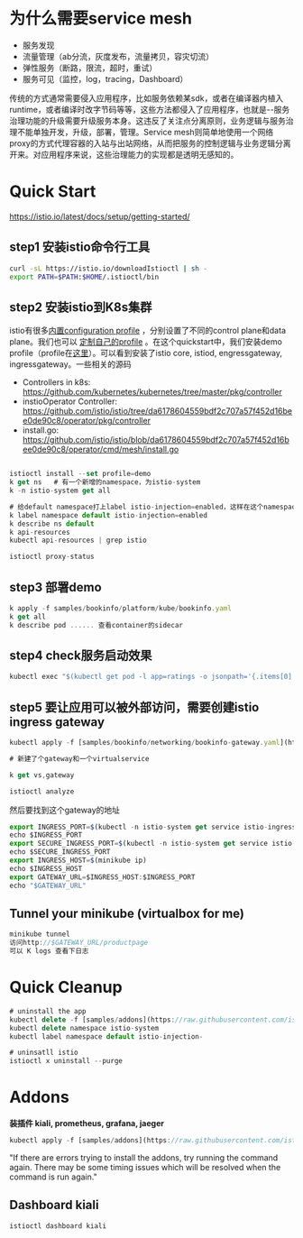 # 为什么需要service mesh

- 服务发现
- 流量管理（ab分流，灰度发布，流量拷贝，容灾切流）
- 弹性服务（断路，限流，超时，重试）
- 服务可见（监控，log，tracing，Dashboard）

传统的方式通常需要侵入应用程序，比如服务依赖某sdk，或者在编译器内植入runtime，或者编译时改字节码等等，这些方法都侵入了应用程序，也就是--服务治理功能的升级需要升级服务本身。这违反了关注点分离原则，业务逻辑与服务治理不能单独开发，升级，部署，管理。Service mesh则简单地使用一个网络proxy的方式代理容器的入站与出站网络，从而把服务的控制逻辑与业务逻辑分离开来。对应用程序来说，这些治理能力的实现都是透明无感知的。

# Quick Start
https://istio.io/latest/docs/setup/getting-started/

## step1 **安装istio命令行工具**

```sh
curl -sL https://istio.io/downloadIstioctl | sh -
export PATH=$PATH:$HOME/.istioctl/bin
```
## step2 **安装istio到K8s集群**

istio有很多[内置configuration profile](https://istio.io/latest/docs/setup/additional-setup/config-profiles/) ，分别设置了不同的control plane和data plane。我们也可以 [定制自己的profile](https://istio.io/latest/docs/setup/install/istioctl/#customizing-the-configuration) 。在这个quickstart中，我们安装demo profile（profile在[这里](https://github.com/istio/istio/blob/master/manifests/profiles/demo.yaml)）。可以看到安装了istio core, istiod, engressgateway, ingressgateway。一些相关的源码

- Controllers in k8s: https://github.com/kubernetes/kubernetes/tree/master/pkg/controller
- instioOperator Controller: https://github.com/istio/istio/tree/da6178604559bdf2c707a57f452d16bee0de90c8/operator/pkg/controller
- install.go:  https://github.com/istio/istio/blob/da6178604559bdf2c707a57f452d16bee0de90c8/operator/cmd/mesh/install.go

```jsx

istioctl install --set profile=demo
k get ns   # 有一个新增的namespace，为istio-system
k -n istio-system get all

# 给default namespace打上label istio-injection=enabled，这样在这个namespace里面部署的Pod都会有个sidecar部署的istio-proxy（envoy）。
k label namespace default istio-injection=enabled
k describe ns default
k api-resources
kubectl api-resources | grep istio

istioctl proxy-status
```

## step3 **部署demo**

```jsx
k apply -f samples/bookinfo/platform/kube/bookinfo.yaml
k get all
k describe pod ...... 查看container的sidecar
```

## step4 **check服务启动效果**

```jsx
kubectl exec "$(kubectl get pod -l app=ratings -o jsonpath='{.items[0].metadata.name}')" -c ratings -- curl -s productpage:9080/productpage
```

## step5 要让应用可以被外部访问，需要创建istio ingress gateway

```jsx
kubectl apply -f [samples/bookinfo/networking/bookinfo-gateway.yaml](https://raw.githubusercontent.com/istio/istio/release-1.7/samples/bookinfo/networking/bookinfo-gateway.yaml)

# 新建了个gateway和一个virtualservice

k get vs,gateway

istioctl analyze
```

然后要找到这个gateway的地址

```jsx
export INGRESS_PORT=$(kubectl -n istio-system get service istio-ingressgateway -o jsonpath='{.spec.ports[?(@.name=="http2")].nodePort}')
echo $INGRESS_PORT
export SECURE_INGRESS_PORT=$(kubectl -n istio-system get service istio-ingressgateway -o jsonpath='{.spec.ports[?(@.name=="https")].nodePort}')
echo $SECURE_INGRESS_PORT
export INGRESS_HOST=$(minikube ip)
echo $INGRESS_HOST
export GATEWAY_URL=$INGRESS_HOST:$INGRESS_PORT
echo "$GATEWAY_URL"
```

## Tunnel your minikube (virtualbox for me)

```jsx
minikube tunnel
访问http://$GATEWAY_URL/productpage
可以 K logs 查看下日志
```

# Quick Cleanup

```jsx
# uninstall the app
kubectl delete -f [samples/addons](https://raw.githubusercontent.com/istio/istio/release-1.9/samples/addons)istioctl manifest generate --set profile=demo | kubectl delete --ignore-not-found=true -f -
kubectl delete namespace istio-system
kubectl label namespace default istio-injection-

# uninsatll istio
istioctl x uninstall --purge
```

# Addons

**装插件  kiali, prometheus, grafana, jaeger**

```jsx
kubectl apply -f [samples/addons](https://raw.githubusercontent.com/istio/istio/release-1.7/samples/addons)
```

"If there are errors trying to install the addons, try running the command again. There may be some timing issues which will be resolved when the command is run again."

## **Dashboard kiali**

```jsx
istioctl dashboard kiali
```
